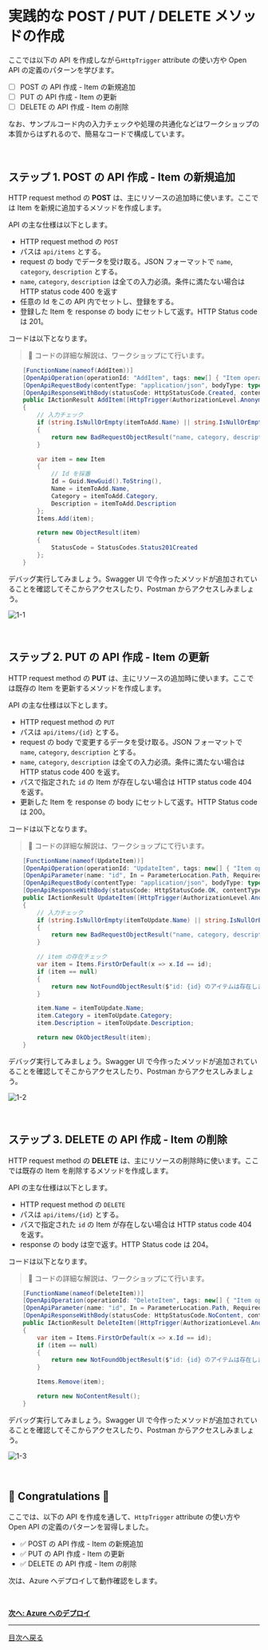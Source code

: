 # 実践的な POST / PUT / DELETE メソッドの作成

ここでは以下の API を作成しながら`HttpTrigger` attribute の使い方や Open API の定義のパターンを学びます。

- [ ] POST の API 作成 - Item の新規追加
- [ ] PUT の API 作成 - Item の更新
- [ ] DELETE の API 作成 - Item の削除

なお、サンプルコード内の入力チェックや処理の共通化などはワークショップの本質からはずれるので、簡易なコードで構成しています。

<br>

## ステップ 1. POST の API 作成 - Item の新規追加

HTTP request method の **POST** は、主にリソースの追加時に使います。ここでは Item を新規に追加するメソッドを作成します。

API の主な仕様は以下とします。

- HTTP request method の `POST`
- パスは `api/items` とする。
- request の body でデータを受け取る。JSON フォーマットで `name`, `category`, `description` とする。
- `name`, `category`, `description` は全ての入力必須。条件に満たない場合は HTTP status code 400 を返す
- 任意の Id をこの API 内でセットし、登録をする。
- 登録した Item を response の body にセットして返す。HTTP Status code は 201。

コードは以下となります。

> 📢 コードの詳細な解説は、ワークショップにて行います。

```csharp
    [FunctionName(nameof(AddItem))]
    [OpenApiOperation(operationId: "AddItem", tags: new[] { "Item operations" }, Summary = "Item を追加", Description = "name と description を指定して Item を追加します。id は GUID が自動採番されます。")]
    [OpenApiRequestBody(contentType: "application/json", bodyType: typeof(ItemToAdd), Description = "登録する Item の値", Required = true)]
    [OpenApiResponseWithBody(statusCode: HttpStatusCode.Created, contentType: "application/json", bodyType: typeof(Item), Description = "追加した Item")]
    public IActionResult AddItem([HttpTrigger(AuthorizationLevel.Anonymous, "post", Route = "items")] ItemToAdd itemToAdd)
    {
        // 入力チェック
        if (string.IsNullOrEmpty(itemToAdd.Name) || string.IsNullOrEmpty(itemToAdd.Category) || string.IsNullOrEmpty(itemToAdd.Description))
        {
            return new BadRequestObjectResult("name, category, description の入力は必須です。");
        }

        var item = new Item
        {
            // Id を採番
            Id = Guid.NewGuid().ToString(),
            Name = itemToAdd.Name,
            Category = itemToAdd.Category,
            Description = itemToAdd.Description
        };
        Items.Add(item);

        return new ObjectResult(item)
        {
            StatusCode = StatusCodes.Status201Created
        };
    }
```

デバッグ実行してみましょう。Swagger UI で今作ったメソッドが追加されていることを確認してそこからアクセスしたり、Postman からアクセスしみましょう。

![1-1](./images/create-methods_1-1.png)


<br>

## ステップ 2. PUT の API 作成 - Item の更新

HTTP request method の **PUT** は、主にリソースの追加時に使います。ここでは既存の Item を更新するメソッドを作成します。

API の主な仕様は以下とします。

- HTTP request method の `PUT`
- パスは `api/items/{id}` とする。
- request の body で変更するデータを受け取る。JSON フォーマットで `name`, `category`, `description` とする。
- `name`, `category`, `description` は全ての入力必須。条件に満たない場合は HTTP status code 400 を返す。
- パスで指定された `id` の Item が存在しない場合は HTTP status code 404 を返す。
- 更新した Item を response の body にセットして返す。HTTP Status code は 200。

コードは以下となります。

> 📢 コードの詳細な解説は、ワークショップにて行います。

```csharp
    [FunctionName(nameof(UpdateItem))]
    [OpenApiOperation(operationId: "UpdateItem", tags: new[] { "Item operations" }, Summary = "Item を更新", Description = "Item を更新します。")]
    [OpenApiParameter(name: "id", In = ParameterLocation.Path, Required = true, Type = typeof(string), Description = "更新する Item の Id")]
    [OpenApiRequestBody(contentType: "application/json", bodyType: typeof(ItemToAdd), Description = "更新するアイテムの name と description", Required = true)]
    [OpenApiResponseWithBody(statusCode: HttpStatusCode.OK, contentType: "application/json", bodyType: typeof(Item), Description = "更新した Item")]
    public IActionResult UpdateItem([HttpTrigger(AuthorizationLevel.Anonymous, "put", Route = "items/{id}")] Item itemToUpdate, string id)
    {
        // 入力チェック
        if (string.IsNullOrEmpty(itemToUpdate.Name) || string.IsNullOrEmpty(itemToUpdate.Category) || string.IsNullOrEmpty(itemToUpdate.Description))
        {
            return new BadRequestObjectResult("name, category, description の入力は必須です。");
        }

        // item の存在チェック
        var item = Items.FirstOrDefault(x => x.Id == id);
        if (item == null)
        {
            return new NotFoundObjectResult($"id: {id} のアイテムは存在しません。");
        }

        item.Name = itemToUpdate.Name;
        item.Category = itemToUpdate.Category;
        item.Description = itemToUpdate.Description;

        return new OkObjectResult(item);
    }
```

デバッグ実行してみましょう。Swagger UI で今作ったメソッドが追加されていることを確認してそこからアクセスしたり、Postman からアクセスしみましょう。

![1-2](./images/create-methods_1-2.png)


<br>

## ステップ 3. DELETE の API 作成 - Item の削除

HTTP request method の **DELETE** は、主にリソースの削除時に使います。ここでは既存の Item を削除するメソッドを作成します。

API の主な仕様は以下とします。

- HTTP request method の `DELETE`
- パスは `api/items/{id}` とする。
- パスで指定された `id` の Item が存在しない場合は HTTP status code 404 を返す。
- response の body は空で返す。HTTP Status code は 204。

コードは以下となります。

> 📢 コードの詳細な解説は、ワークショップにて行います。

```csharp
    [FunctionName(nameof(DeleteItem))]
    [OpenApiOperation(operationId: "DeleteItem", tags: new[] { "Item operations" }, Summary = "Item を削除", Description = "item を削除します。")]
    [OpenApiParameter(name: "id", In = ParameterLocation.Path, Required = true, Type = typeof(string), Description = "削除するアイテムの id")]
    [OpenApiResponseWithBody(statusCode: HttpStatusCode.NoContent, contentType: "application/json", bodyType: typeof(string), Description = "The No content response")]
    public IActionResult DeleteItem([HttpTrigger(AuthorizationLevel.Anonymous, "delete", Route = "items/{id}")] HttpRequest req, string id)
    {
        var item = Items.FirstOrDefault(x => x.Id == id);
        if (item == null)
        {
            return new NotFoundObjectResult($"id: {id} のアイテムは存在しません。");
        }

        Items.Remove(item);

        return new NoContentResult();
    }
```

デバッグ実行してみましょう。Swagger UI で今作ったメソッドが追加されていることを確認してそこからアクセスしたり、Postman からアクセスしみましょう。

![1-3](./images/create-methods_1-3.png)


<br>

## 🎉 Congratulations 🎉

ここでは、以下の API を作成を通して、`HttpTrigger` attribute の使い方や Open API の定義のパターンを習得しました。

- ✅ POST の API 作成 - Item の新規追加
- ✅ PUT の API 作成 - Item の更新
- ✅ DELETE の API 作成 - Item の削除

次は、Azure へデプロイして動作確認をします。

<br>

[**次へ: Azure へのデプロイ**](./deploy-to-azure.md)

----

[目次へ戻る](./selfpaced-handson.md)
